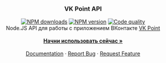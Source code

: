 <br />
<p align="center">
  <h3 align="center">VK Point API</h3>
  <p align="center">
    <a href="https://www.npmjs.com/package/vkpoint-api"><img src="https://img.shields.io/npm/dt/vkpoint-api.svg?style=flat-square" alt="NPM downloads"></a>
    <a href="https://www.npmjs.com/package/vkpoint-api"><img src="https://img.shields.io/npm/v/vkpoint-api.svg?style=flat-square" alt="NPM version"></a>
    <a href="https://www.codacy.com/app/aeonixlegit/vkpoint-api"><img src="https://img.shields.io/codacy/grade/9b167d8a72214d96bf2498030543f2db.svg?style=flat-square" alt="Code quality"></a>
    <br />
    Node.JS API для работы с приложением ВКонтакте <a href="https://vk.com/app_point">VK Point</a>
    <br />
    <br />
    <a href="https://github.com/aeonixlegit/vkpoint-api"><strong>Начни использовать сейчас »</strong></a>
    <br />
    <br />
    <a href="https://github.com/aeonixlegit/vkpoint-api/tree/master/docs">Documentation</a>
    ·
    <a href="https://github.com/aeonixlegit/vkpoint-api/issues">Report Bug</a>
    ·
    <a href="https://github.com/aeonixlegit/vkpoint-api/issues">Request Feature</a>
  </p>
</p>
